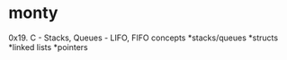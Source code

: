 # monty
0x19. C - Stacks, Queues - LIFO, FIFO
concepts
*stacks/queues
*structs
*linked lists
*pointers

